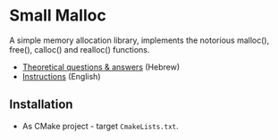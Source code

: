 # Small Malloc

A simple memory allocation library, implements the notorious malloc(), free(), calloc() and realloc() functions.

- [Theoretical questions & answers](Questions.pdf) (Hebrew)
- [Instructions](Instructions.pdf) (English)

## Installation

- As CMake project - target `CmakeLists.txt`.

